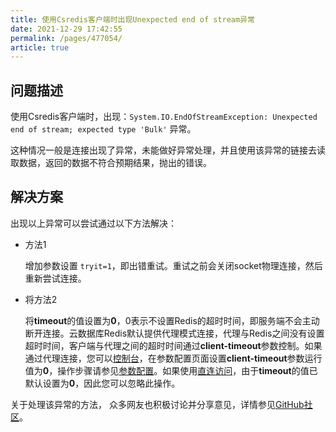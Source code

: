 ```yaml
---
title: 使用Csredis客户端时出现Unexpected end of stream异常
date: 2021-12-29 17:42:55
permalink: /pages/477054/
article: true
---
```


## 问题描述

使用Csredis客户端时，出现：`System.IO.EndOfStreamException: Unexpected end of stream; expected type 'Bulk'` 异常。

这种情况一般是连接出现了异常，未能做好异常处理，并且使用该异常的链接去读取数据，返回的数据不符合预期结果，抛出的错误。

## 解决方案

出现以上异常可以尝试通过以下方法解决：

- 方法1

  增加参数设置 `tryit=1`，即出错重试。重试之前会关闭socket物理连接，然后重新尝试连接。

- 将方法2

  将**timeout**的值设置为**0**，0表示不设置Redis的超时时间，即服务端不会主动断开连接。云数据库Redis默认提供代理模式连接，代理与Redis之间没有设置超时时间，客户端与代理之间的超时时间通过**client-timeout**参数控制。如果通过代理连接，您可以[控制台](https://console.capitalonline.net/dbinstances)，在参数配置页面设置**client-timeout**参数运行值为**0**，操作步骤请参见[参数配置](./../05.操作指南/08.参数配置)。如果使用[直连访问](./../05.操作指南/03.连接实例/03.使用直连地址连接.md)，由于**timeout**的值已默认设置为**0**，因此您可以忽略此操作。

关于处理该异常的方法， 众多网友也积极讨论并分享意见，详情参见[GitHub社区](https://github.com/2881099/csredis/issues/35)。

